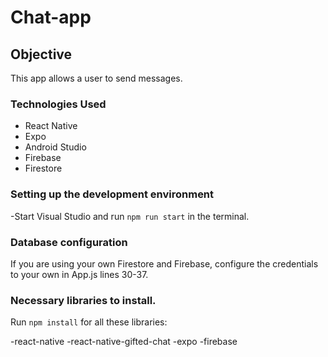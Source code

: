 # Chat-app

## Objective

This app allows a user to send messages.

### Technologies Used

- React Native
- Expo
- Android Studio
- Firebase
- Firestore

### Setting up the development environment

-Start Visual Studio and run `npm run start` in the terminal.

### Database configuration 

If you are using your own Firestore and Firebase, configure the credentials to your own in App.js lines 30-37.

### Necessary libraries to install.

Run `npm install` for all these libraries:

-react-native
-react-native-gifted-chat
-expo
-firebase